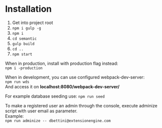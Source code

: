 ﻿# Installation 
1. Get into project root  
2. ``npm i gulp -g``  
3. ``npm i`` 
4. ``cd semantic``  
5. ``gulp build``  
6. ``cd ..``  
7. ``npm start``  
  
When in production, install with production flag instead:  
``npm i -production``  

When in development, you can use configured webpack-dev-server:  
``npm run wds``  
And access it on **localhost:8080/webpack-dev-server/**  

For example database seeding use:
``npm run seed``  

To make a registered user an admin through the console, execute adminize script with user email as parameter.  
Example:  
``npm run adminize -- dbettini@extensionengine.com``



